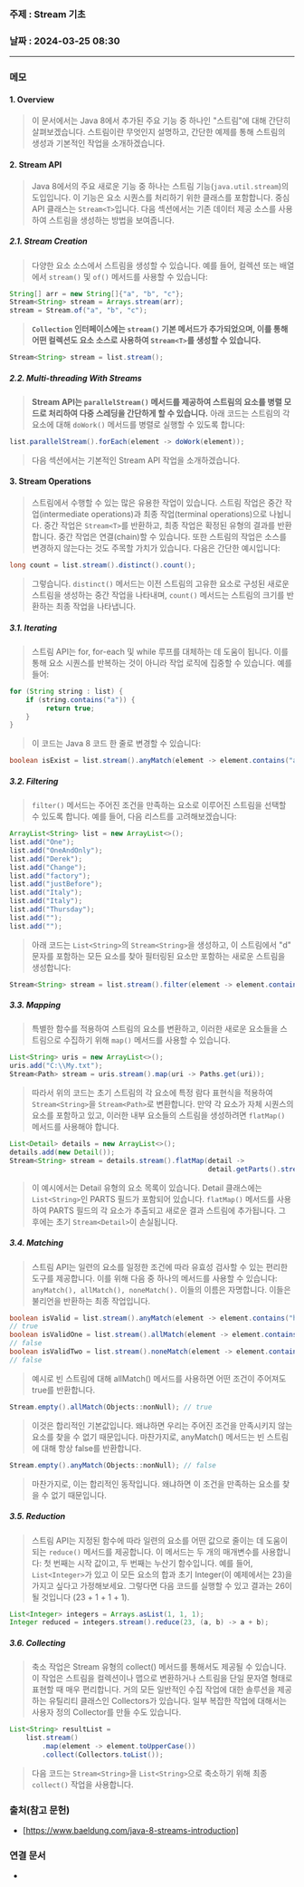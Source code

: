 ### 주제 : Stream 기초

### 날짜 : 2024-03-25 08:30
----
### 메모
#### 1. Overview
> 이 문서에서는 Java 8에서 추가된 주요 기능 중 하나인 "스트림"에 대해 간단히 살펴보겠습니다.
> 스트림이란 무엇인지 설명하고, 간단한 예제를 통해 스트림의 생성과 기본적인 작업을 소개하겠습니다.

#### 2. Stream API
> Java 8에서의 주요 새로운 기능 중 하나는 스트림 기능(`java.util.stream`)의 도입입니다. 이 기능은 요소 시퀀스를 처리하기 위한 클래스를 포함합니다.
> 중심 API 클래스는 `Stream<T>`입니다. 다음 섹션에서는 기존 데이터 제공 소스를 사용하여 스트림을 생성하는 방법을 보여줍니다.
 
##### 2.1. Stream Creation
>  다양한 요소 소스에서 스트림을 생성할 수 있습니다. 예를 들어, 컬렉션 또는 배열에서 `stream()` 및 `of()` 메서드를 사용할 수 있습니다:
```java
String[] arr = new String[]{"a", "b", "c"};
Stream<String> stream = Arrays.stream(arr);
stream = Stream.of("a", "b", "c");
```
>  **`Collection` 인터페이스에는 `stream()` 기본 메서드가 추가되었으며, 이를 통해 어떤 컬렉션도 요소 소스로 사용하여 `Stream<T>`를 생성할 수 있습니다.**
``` java
Stream<String> stream = list.stream();
```
##### 2.2. Multi-threading With Streams
>  **Stream API는 `parallelStream()` 메서드를 제공하여 스트림의 요소를 병렬 모드로 처리하여 다중 스레딩을 간단하게 할 수 있습니다.**
>  아래 코드는 스트림의 각 요소에 대해 `doWork()` 메서드를 병렬로 실행할 수 있도록 합니다:
```java
list.parallelStream().forEach(element -> doWork(element));
```
>  다음 섹션에서는 기본적인 Stream API 작업을 소개하겠습니다.

#### 3. Stream Operations
> 스트림에서 수행할 수 있는 많은 유용한 작업이 있습니다.
> 스트림 작업은 중간 작업(intermediate operations)과 최종 작업(terminal operations)으로 나뉩니다. 
> 중간 작업은 `Stream<T>`를 반환하고, 최종 작업은 확정된 유형의 결과를 반환합니다.
> 중간 작업은 연결(chain)할 수 있습니다.
> 또한 스트림의 작업은 소스를 변경하지 않는다는 것도 주목할 가치가 있습니다.
> 다음은 간단한 예시입니다:
```java
long count = list.stream().distinct().count();
```
> 그렇습니다. `distinct()` 메서드는 이전 스트림의 고유한 요소로 구성된 새로운 스트림을 생성하는 중간 작업을 나타내며, `count()` 메서드는 스트림의 크기를 반환하는 최종 작업을 나타냅니다.

##### 3.1. Iterating
>  스트림 API는 for, for-each 및 while 루프를 대체하는 데 도움이 됩니다. 이를 통해 요소 시퀀스를 반복하는 것이 아니라 작업 로직에 집중할 수 있습니다. 예를 들어:
```java
for (String string : list) {
	if (string.contains("a")) {
		 return true; 
	} 
}
```
> 이 코드는 Java 8 코드 한 줄로 변경할 수 있습니다:
```java
boolean isExist = list.stream().anyMatch(element -> element.contains("a"));
```

##### 3.2. Filtering
> `filter()` 메서드는 주어진 조건을 만족하는 요소로 이루어진 스트림을 선택할 수 있도록 합니다.
>  예를 들어, 다음 리스트를 고려해보겠습니다:
```java
ArrayList<String> list = new ArrayList<>();
list.add("One");
list.add("OneAndOnly");
list.add("Derek");
list.add("Change");
list.add("factory");
list.add("justBefore");
list.add("Italy");
list.add("Italy");
list.add("Thursday");
list.add("");
list.add("");
```
>  아래 코드는 `List<String>`의 `Stream<String>`을 생성하고, 이 스트림에서 "d" 문자를 포함하는 모든 요소를 찾아 필터링된 요소만 포함하는 새로운 스트림을 생성합니다:
```java
Stream<String> stream = list.stream().filter(element -> element.contains("d"));
```

##### 3.3. Mapping
>  특별한 함수를 적용하여 스트림의 요소를 변환하고, 이러한 새로운 요소들을 스트림으로 수집하기 위해 `map()` 메서드를 사용할 수 있습니다.
```java
List<String> uris = new ArrayList<>();
uris.add("C:\\My.txt");
Stream<Path> stream = uris.stream().map(uri -> Paths.get(uri));
```
>  따라서 위의 코드는 초기 스트림의 각 요소에 특정 람다 표현식을 적용하여 `Stream<String>`을 `Stream<Path>`로 변환합니다.
>  만약 각 요소가 자체 시퀀스의 요소를 포함하고 있고, 이러한 내부 요소들의 스트림을 생성하려면 `flatMap()` 메서드를 사용해야 합니다.
```java
List<Detail> details = new ArrayList<>();
details.add(new Detail());
Stream<String> stream = details.stream().flatMap(detail ->
												 detail.getParts().stream());
```
>  이 예시에서는 Detail 유형의 요소 목록이 있습니다. Detail 클래스에는 `List<String>`인 PARTS 필드가 포함되어 있습니다. `flatMap()` 메서드를 사용하여 PARTS 필드의 각 요소가 추출되고 새로운 결과 스트림에 추가됩니다. 그 후에는 초기 `Stream<Detail>`이 손실됩니다.
##### 3.4. Matching
> 스트림 API는 일련의 요소를 일정한 조건에 따라 유효성 검사할 수 있는 편리한 도구를 제공합니다. 이를 위해 다음 중 하나의 메서드를 사용할 수 있습니다: `anyMatch(), allMatch(), noneMatch().` 이들의 이름은 자명합니다. 이들은 불리언을 반환하는 최종 작업입니다.
```java
boolean isValid = list.stream().anyMatch(element -> element.contains("h")); 
// true
boolean isValidOne = list.stream().allMatch(element -> element.contains("h")); 
// false 
boolean isValidTwo = list.stream().noneMatch(element -> element.contains("h"));  
// false
```
> 예시로 빈 스트림에 대해 allMatch() 메서드를 사용하면 어떤 조건이 주어져도 true를 반환합니다.
```java
Stream.empty().allMatch(Objects::nonNull); // true
```
> 이것은 합리적인 기본값입니다. 왜냐하면 우리는 주어진 조건을 만족시키지 않는 요소를 찾을 수 없기 때문입니다.
> 마찬가지로, anyMatch() 메서드는 빈 스트림에 대해 항상 false를 반환합니다.
```java
Stream.empty().anyMatch(Objects::nonNull); // false
```
> 마찬가지로, 이는 합리적인 동작입니다. 왜냐하면 이 조건을 만족하는 요소를 찾을 수 없기 때문입니다.
##### 3.5. Reduction
> 스트림 API는 지정된 함수에 따라 일련의 요소를 어떤 값으로 줄이는 데 도움이 되는 `reduce()` 메서드를 제공합니다. 이 메서드는 두 개의 매개변수를 사용합니다: 첫 번째는 시작 값이고, 두 번째는 누산기 함수입니다.
> 예를 들어, `List<Integer>`가 있고 이 모든 요소의 합과 초기 Integer(이 예제에서는 23)을 가지고 싶다고 가정해보세요. 그렇다면 다음 코드를 실행할 수 있고 결과는 26이 될 것입니다 (23 + 1 + 1 + 1).
```java
List<Integer> integers = Arrays.asList(1, 1, 1);
Integer reduced = integers.stream().reduce(23, (a, b) -> a + b);
```
##### 3.6. Collecting
> 축소 작업은 Stream 유형의 collect() 메서드를 통해서도 제공될 수 있습니다. 이 작업은 스트림을 컬렉션이나 맵으로 변환하거나 스트림을 단일 문자열 형태로 표현할 때 매우 편리합니다. 거의 모든 일반적인 수집 작업에 대한 솔루션을 제공하는 유틸리티 클래스인 Collectors가 있습니다. 일부 복잡한 작업에 대해서는 사용자 정의 Collector를 만들 수도 있습니다.
```java
List<String> resultList = 
	list.stream()
		.map(element -> element.toUpperCase())
		.collect(Collectors.toList());
```
> 다음 코드는 `Stream<String>`을 `List<String>`으로 축소하기 위해 최종 `collect()` 작업을 사용합니다.
### 출처(참고 문헌)
- [https://www.baeldung.com/java-8-streams-introduction]

### 연결 문서
-

